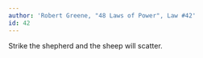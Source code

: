 ```yaml
---
author: 'Robert Greene, "48 Laws of Power", Law #42'
id: 42
---
```


Strike the shepherd and the sheep will scatter.